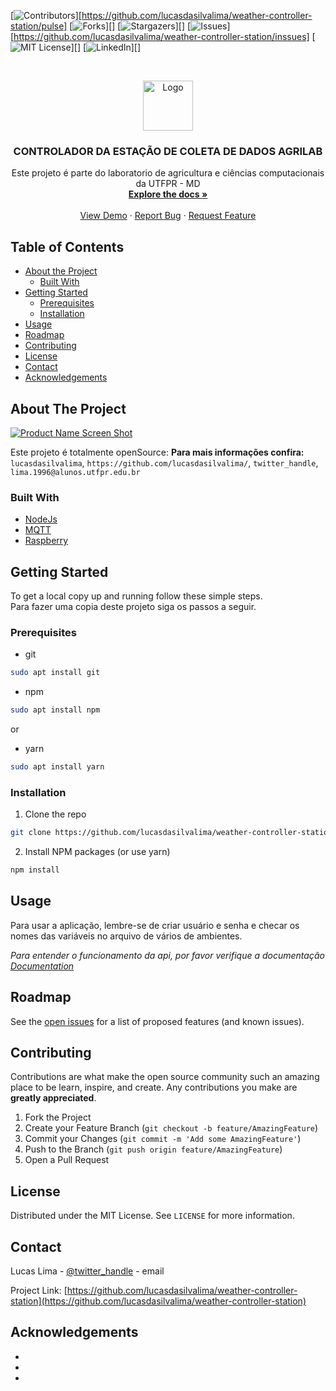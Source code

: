 [![Contributors][contributors-shield]][https://github.com/lucasdasilvalima/weather-controller-station/pulse]
[![Forks][forks-shield]][]
[![Stargazers][stars-shield]][]
[![Issues][issues-shield]][https://github.com/lucasdasilvalima/weather-controller-station/inssues]
[![MIT License][license-shield]][]
[![LinkedIn][linkedin-shield]][]



<!-- PROJECT LOGO -->
<br />
<p align="center">
  <a href="https://github.com/lucasdasilvalima/weather-controller-station.git">
    <img src="images/logo.png" alt="Logo" width="80" height="80">
  </a>

  <h3 align="center">CONTROLADOR DA ESTAÇÃO DE COLETA DE DADOS AGRILAB</h3>

  <p align="center">
    Este projeto é parte do laboratorio de agricultura e ciências computacionais da UTFPR - MD
    <br />
    <a href="https://github.com/github_username/repo"><strong>Explore the docs »</strong></a>
    <br />
    <br />
    <a href="https://github.com/lucasdasilvalima/weather-controller-station">View Demo</a>
    ·
    <a href="https://github.com/lucasdasilvalima/weather-controller-station/issues">Report Bug</a>
    ·
    <a href="https://github.com/lucasdasilvalima/weather-controller-station/issues">Request Feature</a>
  </p>
</p>



<!-- TABLE OF CONTENTS -->
## Table of Contents

* [About the Project](#about-the-project)
  * [Built With](#built-with)
* [Getting Started](#getting-started)
  * [Prerequisites](#prerequisites)
  * [Installation](#installation)
* [Usage](#usage)
* [Roadmap](#roadmap)
* [Contributing](#contributing)
* [License](#license)
* [Contact](#contact)
* [Acknowledgements](#acknowledgements)



<!-- ABOUT THE PROJECT -->
## About The Project

[![Product Name Screen Shot][product-screenshot]](https://example.com)

Este projeto é totalmente openSource:
**Para mais informações confira:**
`lucasdasilvalima`, `https://github.com/lucasdasilvalima/`, `twitter_handle`, `lima.1996@alunos.utfpr.edu.br`


### Built With

* [NodeJs](https://nodejs.org)
* [MQTT](https://mqtt.org)
* [Raspberry](https://www.raspberrypi.org)



<!-- GETTING STARTED -->
## Getting Started

To get a local copy up and running follow these simple steps.  
Para fazer uma copia deste projeto siga os passos a seguir.

### Prerequisites

* git
```sh
sudo apt install git
```

* npm
```sh
sudo apt install npm
```
or  
* yarn
```sh
sudo apt install yarn
```

### Installation
 
1. Clone the repo
```sh
git clone https://github.com/lucasdasilvalima/weather-controller-station.git
```
2. Install NPM packages (or use yarn)
```sh
npm install
```



<!-- USAGE EXAMPLES -->
## Usage

Para usar a aplicação, lembre-se de criar usuário e senha e checar os nomes das variáveis no arquivo de vários de ambientes.

_Para entender o funcionamento da api, por favor verifique a documentação [Documentation](http://agdatabox.md.utfpr.edu.br/apidata/v2/)_



<!-- ROADMAP -->
## Roadmap

See the [open issues](https://github.com/lucasdasilvalima/weather-controller-station/issues) for a list of proposed features (and known issues).



<!-- CONTRIBUTING -->
## Contributing

Contributions are what make the open source community such an amazing place to be learn, inspire, and create. Any contributions you make are **greatly appreciated**.

1. Fork the Project
2. Create your Feature Branch (`git checkout -b feature/AmazingFeature`)
3. Commit your Changes (`git commit -m 'Add some AmazingFeature'`)
4. Push to the Branch (`git push origin feature/AmazingFeature`)
5. Open a Pull Request



<!-- LICENSE -->
## License

Distributed under the MIT License. See `LICENSE` for more information.



<!-- CONTACT -->
## Contact

Lucas Lima - [@twitter_handle](https://twitter.com/lucaslima_dsl) - email

Project Link: [https://github.com/lucasdasilvalima/weather-controller-station](https://github.com/lucasdasilvalima/weather-controller-station)



<!-- ACKNOWLEDGEMENTS -->
## Acknowledgements

* []()
* []()
* []()





<!-- MARKDOWN LINKS & IMAGES -->
<!-- https://www.markdownguide.org/basic-syntax/#reference-style-links -->
[contributors-shield]: https://img.shields.io/github/contributors/othneildrew/Best-README-Template.svg?style=flat-square
[contributors-url]: https://github.com/othneildrew/Best-README-Template/graphs/contributors
[forks-shield]: https://img.shields.io/github/forks/othneildrew/Best-README-Template.svg?style=flat-square
[forks-url]: https://github.com/othneildrew/Best-README-Template/network/members
[stars-shield]: https://img.shields.io/github/stars/othneildrew/Best-README-Template.svg?style=flat-square
[stars-url]: https://github.com/othneildrew/Best-README-Template/stargazers
[issues-shield]: https://img.shields.io/github/issues/othneildrew/Best-README-Template.svg?style=flat-square
[issues-url]: https://github.com/othneildrew/Best-README-Template/issues
[license-shield]: https://img.shields.io/github/license/othneildrew/Best-README-Template.svg?style=flat-square
[license-url]: https://github.com/othneildrew/Best-README-Template/blob/master/LICENSE.txt
[linkedin-shield]: https://img.shields.io/badge/-LinkedIn-black.svg?style=flat-square&logo=linkedin&colorB=555
[linkedin-url]: https://linkedin.com/in/othneildrew
[product-screenshot]: images/screenshot.png
